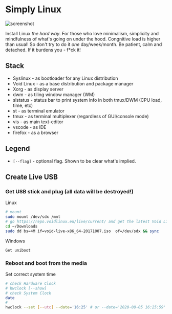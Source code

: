 # Simply Linux

![screenshot](https://pre00.deviantart.net/96d5/th/pre/f/2010/175/b/6/dwm__float__by_edma2.png)

Install Linux *the hard way*. For those who love minimalism, simplicity and mindfulness of what's going on under the hood. Congnitive load is higher than usual! So don't try to do it *one* day/week/month. Be patient, calm and detached. If it burdens you - f\*ck it!

## Stack
* Syslinux - as bootloader for any Linux distribution
* Void Linux - as a base distribution and package manager
* Xorg - as display server
* dwm - as tiling window manager (WM)
* slstatus - status bar to print system info in both tmux/DWM (CPU load, time, etc)
* st - as terminal emulator
* tmux - as terminal multiplexer (regardless of GUI/console mode)
* vis - as main text-editor
* vscode - as IDE
* firefox - as a browser

## Legend
* `[--flag]` - optional flag. Shown to be clear what's implied.

## Create Live USB
### Get USB stick and plug (all data will be destroyed!)

Linux
```bash
# mount
sudo mount /dev/sdx /mnt
# go https://repo.voidlinux.eu/live/current/ and get the latest Void Linux
cd ~/Downloads
sudo dd bs=4M if=void-live-x86_64-20171007.iso  of=/dev/sdx && sync
```

Windows
```
Get uniboot
```

### Reboot and boot from the media
Set correct system time
```bash
# check Hardware Clock
# hwclock [--show]
# check System Clock
date
# 
hwclock --set [--utc] --date='16:25' # or --date='2020-08-05 16:25:59'
```

